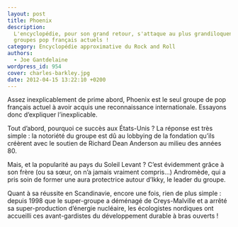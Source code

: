 ```yaml
---
layout: post
title: Phoenix
description:
  L'encyclopédie, pour son grand retour, s'attaque au plus grandiloquent des
  groupes pop français actuels !
category: Encyclopédie approximative du Rock and Roll
authors:
  - Joe Gantdelaine
wordpress_id: 954
cover: charles-barkley.jpg
date: 2012-04-15 13:22:10 +0200
---
```


Assez inexplicablement de prime abord, Phoenix est le seul groupe de pop
français actuel à avoir acquis une reconnaissance internationale. Essayons donc
d’expliquer l’inexplicable.

Tout d’abord, pourquoi ce succès aux États-Unis ? La réponse est très simple :
la notoriété du groupe est dû au lobbying de la fondation qu’ils créèrent avec
le soutien de Richard Dean Anderson au milieu des années 80.

Mais, et la popularité au pays du Soleil Levant ? C’est évidemment grâce à son
frère (ou sa sœur, on n’a jamais vraiment compris…) Andromède, qui a pris soin
de former une aura protectrice autour d’Ikky, le leader du groupe.

Quant à sa réussite en Scandinavie, encore une fois, rien de plus simple :
depuis 1998 que le super-groupe a déménagé de Creys-Malville et a arrêté sa
super-production d’énergie nucléaire, les écologistes nordiques ont accueilli
ces avant-gardistes du développement durable à bras ouverts !
